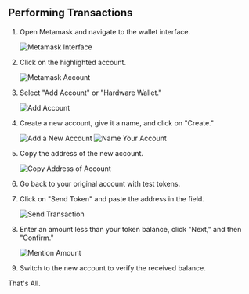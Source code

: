 ## Performing Transactions

1. Open Metamask and navigate to the wallet interface.

   ![Metamask Interface](Assets/Wallet_Interface.png)

2. Click on the highlighted account.

   ![Metamask Account](Assets/Highlighted_Account.png)

3. Select "Add Account" or "Hardware Wallet."

   ![Add Account](Assets/Add_Account.png)

4. Create a new account, give it a name, and click on "Create."

   ![Add a New Account](Assets/Add_a_New_Account.png)
   ![Name Your Account](Assets/Give_Name_To_Account.png)

5. Copy the address of the new account.

   ![Copy Address of Account](Assets/Copy_Address_Of_Account.png)

6. Go back to your original account with test tokens.

7. Click on "Send Token" and paste the address in the field.

   ![Send Transaction](Assets/Click_On_Send.png)

8. Enter an amount less than your token balance, click "Next," and then "Confirm."

   ![Mention Amount](Assets/Mention_Amount.png)

9. Switch to the new account to verify the received balance.

That's All.